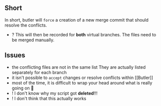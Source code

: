 
## Short
In short, butler will `force` a creation of a new merge commit that should resolve the conflicts.

* ? This will then be recorded for **both** virtual branches.
The files need to be merged manually.

## Issues

- the conflicting files are not in the same list
		They are actually listed separately for each branch
- it isn't possible to `accept`  changes or resolve conflicts within [[Butler]]
- most of the time, it is difficult to wrap your head around what is really going on 🤯
- ! I don't know why my script got **deleted**!!!
- ! I don't think that this actually works
